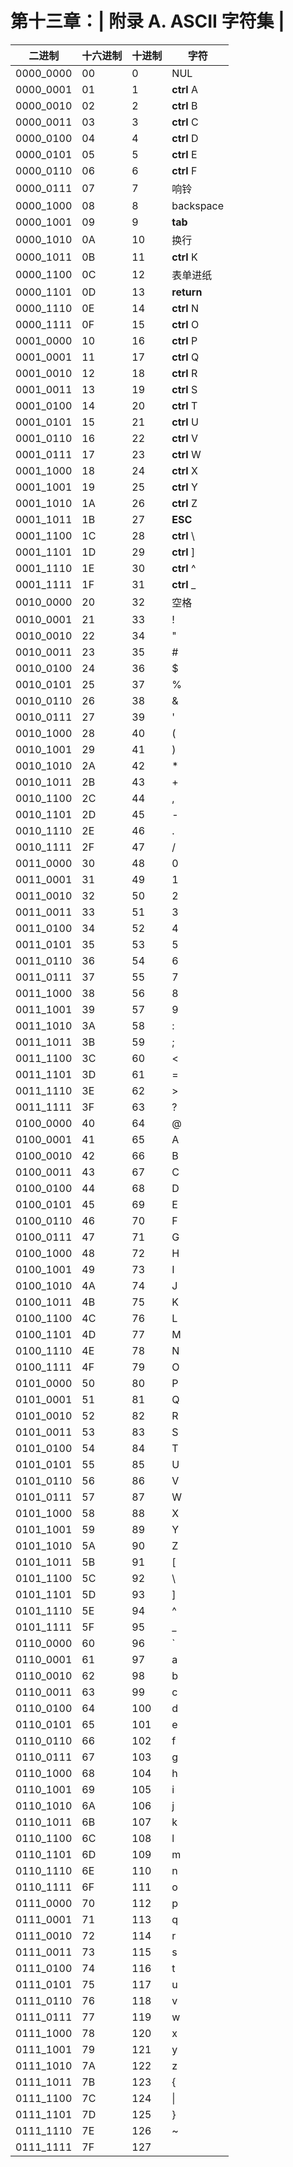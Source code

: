# 第十三章：| 附录 A. ASCII 字符集 |

| 二进制 | 十六进制 | 十进制 | 字符 |
| --- | --- | --- | --- |
| 0000_0000 | 00 | 0 | NUL |
| 0000_0001 | 01 | 1 | **ctrl** A |
| 0000_0010 | 02 | 2 | **ctrl** B |
| 0000_0011 | 03 | 3 | **ctrl** C |
| 0000_0100 | 04 | 4 | **ctrl** D |
| 0000_0101 | 05 | 5 | **ctrl** E |
| 0000_0110 | 06 | 6 | **ctrl** F |
| 0000_0111 | 07 | 7 | 响铃 |
| 0000_1000 | 08 | 8 | backspace |
| 0000_1001 | 09 | 9 | **tab** |
| 0000_1010 | 0A | 10 | 换行 |
| 0000_1011 | 0B | 11 | **ctrl** K |
| 0000_1100 | 0C | 12 | 表单进纸 |
| 0000_1101 | 0D | 13 | **return** |
| 0000_1110 | 0E | 14 | **ctrl** N |
| 0000_1111 | 0F | 15 | **ctrl** O |
| 0001_0000 | 10 | 16 | **ctrl** P |
| 0001_0001 | 11 | 17 | **ctrl** Q |
| 0001_0010 | 12 | 18 | **ctrl** R |
| 0001_0011 | 13 | 19 | **ctrl** S |
| 0001_0100 | 14 | 20 | **ctrl** T |
| 0001_0101 | 15 | 21 | **ctrl** U |
| 0001_0110 | 16 | 22 | **ctrl** V |
| 0001_0111 | 17 | 23 | **ctrl** W |
| 0001_1000 | 18 | 24 | **ctrl** X |
| 0001_1001 | 19 | 25 | **ctrl** Y |
| 0001_1010 | 1A | 26 | **ctrl** Z |
| 0001_1011 | 1B | 27 | **ESC** |
| 0001_1100 | 1C | 28 | **ctrl** \ |
| 0001_1101 | 1D | 29 | **ctrl** ] |
| 0001_1110 | 1E | 30 | **ctrl** ^ |
| 0001_1111 | 1F | 31 | **ctrl** _ |
| 0010_0000 | 20 | 32 | 空格 |
| 0010_0001 | 21 | 33 | ! |
| 0010_0010 | 22 | 34 | " |
| 0010_0011 | 23 | 35 | # |
| 0010_0100 | 24 | 36 | $ |
| 0010_0101 | 25 | 37 | % |
| 0010_0110 | 26 | 38 | & |
| 0010_0111 | 27 | 39 | ' |
| 0010_1000 | 28 | 40 | ( |
| 0010_1001 | 29 | 41 | ) |
| 0010_1010 | 2A | 42 | * |
| 0010_1011 | 2B | 43 | + |
| 0010_1100 | 2C | 44 | , |
| 0010_1101 | 2D | 45 | - |
| 0010_1110 | 2E | 46 | . |
| 0010_1111 | 2F | 47 | / |
| 0011_0000 | 30 | 48 | 0 |
| 0011_0001 | 31 | 49 | 1 |
| 0011_0010 | 32 | 50 | 2 |
| 0011_0011 | 33 | 51 | 3 |
| 0011_0100 | 34 | 52 | 4 |
| 0011_0101 | 35 | 53 | 5 |
| 0011_0110 | 36 | 54 | 6 |
| 0011_0111 | 37 | 55 | 7 |
| 0011_1000 | 38 | 56 | 8 |
| 0011_1001 | 39 | 57 | 9 |
| 0011_1010 | 3A | 58 | : |
| 0011_1011 | 3B | 59 | ; |
| 0011_1100 | 3C | 60 | < |
| 0011_1101 | 3D | 61 | = |
| 0011_1110 | 3E | 62 | > |
| 0011_1111 | 3F | 63 | ? |
| 0100_0000 | 40 | 64 | @ |
| 0100_0001 | 41 | 65 | A |
| 0100_0010 | 42 | 66 | B |
| 0100_0011 | 43 | 67 | C |
| 0100_0100 | 44 | 68 | D |
| 0100_0101 | 45 | 69 | E |
| 0100_0110 | 46 | 70 | F |
| 0100_0111 | 47 | 71 | G |
| 0100_1000 | 48 | 72 | H |
| 0100_1001 | 49 | 73 | I |
| 0100_1010 | 4A | 74 | J |
| 0100_1011 | 4B | 75 | K |
| 0100_1100 | 4C | 76 | L |
| 0100_1101 | 4D | 77 | M |
| 0100_1110 | 4E | 78 | N |
| 0100_1111 | 4F | 79 | O |
| 0101_0000 | 50 | 80 | P |
| 0101_0001 | 51 | 81 | Q |
| 0101_0010 | 52 | 82 | R |
| 0101_0011 | 53 | 83 | S |
| 0101_0100 | 54 | 84 | T |
| 0101_0101 | 55 | 85 | U |
| 0101_0110 | 56 | 86 | V |
| 0101_0111 | 57 | 87 | W |
| 0101_1000 | 58 | 88 | X |
| 0101_1001 | 59 | 89 | Y |
| 0101_1010 | 5A | 90 | Z |
| 0101_1011 | 5B | 91 | [ |
| 0101_1100 | 5C | 92 | \ |
| 0101_1101 | 5D | 93 | ] |
| 0101_1110 | 5E | 94 | ^ |
| 0101_1111 | 5F | 95 | _ |
| 0110_0000 | 60 | 96 | ` |
| 0110_0001 | 61 | 97 | a |
| 0110_0010 | 62 | 98 | b |
| 0110_0011 | 63 | 99 | c |
| 0110_0100 | 64 | 100 | d |
| 0110_0101 | 65 | 101 | e |
| 0110_0110 | 66 | 102 | f |
| 0110_0111 | 67 | 103 | g |
| 0110_1000 | 68 | 104 | h |
| 0110_1001 | 69 | 105 | i |
| 0110_1010 | 6A | 106 | j |
| 0110_1011 | 6B | 107 | k |
| 0110_1100 | 6C | 108 | l |
| 0110_1101 | 6D | 109 | m |
| 0110_1110 | 6E | 110 | n |
| 0110_1111 | 6F | 111 | o |
| 0111_0000 | 70 | 112 | p |
| 0111_0001 | 71 | 113 | q |
| 0111_0010 | 72 | 114 | r |
| 0111_0011 | 73 | 115 | s |
| 0111_0100 | 74 | 116 | t |
| 0111_0101 | 75 | 117 | u |
| 0111_0110 | 76 | 118 | v |
| 0111_0111 | 77 | 119 | w |
| 0111_1000 | 78 | 120 | x |
| 0111_1001 | 79 | 121 | y |
| 0111_1010 | 7A | 122 | z |
| 0111_1011 | 7B | 123 | { |
| 0111_1100 | 7C | 124 | &#124; |
| 0111_1101 | 7D | 125 | } |
| 0111_1110 | 7E | 126 | ~ |
| 0111_1111 | 7F | 127 |   |
